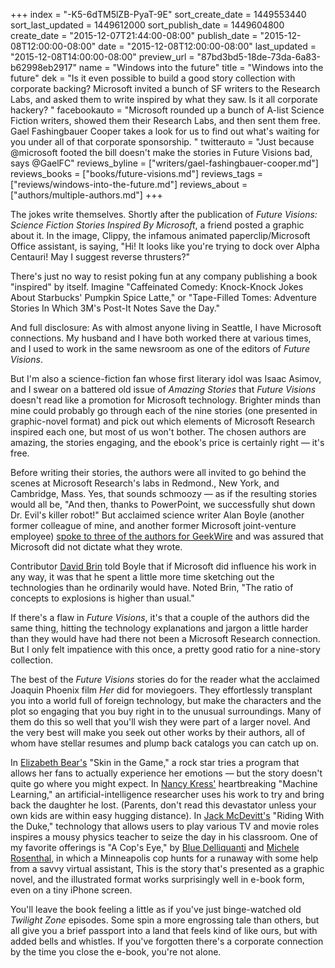 +++
index = "-K5-6dTM5lZB-PyaT-9E"
sort_create_date = 1449553440
sort_last_updated = 1449612000
sort_publish_date = 1449604800
create_date = "2015-12-07T21:44:00-08:00"
publish_date = "2015-12-08T12:00:00-08:00"
date = "2015-12-08T12:00:00-08:00"
last_updated = "2015-12-08T14:00:00-08:00"
preview_url = "87bd3bd5-18de-73da-6a83-b62998eb2917"
name = "Windows into the future"
title = "Windows into the future"
dek = "Is it even possible to build a good story collection with corporate backing? Microsoft invited a bunch of SF writers to the Research Labs, and asked them to write inspired by what they saw. Is it all corporate hackery? "
facebookauto = "Microsoft rounded up a bunch of A-list Science Fiction writers, showed them their Research Labs, and then sent them free. Gael Fashingbauer Cooper takes a look for us to find out what's waiting for you under all of that corporate sponsorship.  "
twitterauto = "Just because @microsoft footed the bill doesn't make the stories in Future Visions bad, says @GaelFC"
reviews_byline = ["writers/gael-fashingbauer-cooper.md"]
reviews_books = ["books/future-visions.md"]
reviews_tags = ["reviews/windows-into-the-future.md"]
reviews_about = ["authors/multiple-authors.md"]
+++

The jokes write themselves. Shortly after the publication of _Future Visions: Science Fiction Stories Inspired By Microsoft_, a friend posted a graphic about it. In the image, Clippy, the infamous animated paperclip/Microsoft Office assistant, is saying, "Hi! It looks like you're trying to dock over Alpha Centauri! May I suggest reverse thrusters?"

There's just no way to resist poking fun at any company publishing a book "inspired" by itself. Imagine "Caffeinated Comedy: Knock-Knock Jokes About Starbucks' Pumpkin Spice Latte," or "Tape-Filled Tomes: Adventure Stories In Which 3M's Post-It Notes Save the Day."

And full disclosure: As with almost anyone living in Seattle, I have Microsoft connections. My husband and I have both worked there at various times, and I used to work in the same newsroom as one of the editors of _Future Visions_.

But I'm also a science-fiction fan whose first literary idol was Isaac Asimov, and I swear on a battered old issue of _Amazing Stories_ that _Future Visions_ doesn't read like a promotion for Microsoft technology. Brighter minds than mine could probably go through each of the nine stories (one presented in graphic-novel format) and pick out which elements of Microsoft Research inspired each one, but most of us won't bother. The chosen authors are amazing, the stories engaging, and the ebook's price is certainly right &mdash; it's free.

Before writing their stories, the authors were all invited to go behind the scenes at Microsoft Research's labs in Redmond., New York, and Cambridge, Mass. Yes, that sounds schmoozy &mdash; as if the resulting stories would all be, "And then, thanks to PowerPoint, we successfully shut down Dr. Evil's killer robot!" But acclaimed science writer Alan Boyle (another former colleague of mine, and another former Microsoft joint-venture employee) [spoke to three of the authors for GeekWire](http://www.geekwire.com/2015/inspired-by-microsoft-research-projects-top-sci-fi-writers-share-future-visions-in-new-e-book/) and was assured that Microsoft did not dictate what they wrote.

Contributor [David Brin](http://www.davidbrin.com) told Boyle that if Microsoft did influence his work in any way, it was that he spent a little more time sketching out the technologies than he ordinarily would have. Noted Brin, "The ratio of concepts to explosions is higher than usual."

If there's a flaw in _Future Visions_, it's that a couple of the authors did the same thing, hitting the technology explanations and jargon a little harder than they would have had there not been a Microsoft Research connection. But I only felt impatience with this once, a pretty good ratio for a nine-story collection.

The best of the _Future Visions_ stories do for the reader what the acclaimed Joaquin Phoenix film _Her_ did for moviegoers. They effortlessly transplant you into a world full of foreign technology, but make the characters and the plot so engaging that you buy right in to the unusual surroundings. Many of them do this so well that you'll wish they were part of a larger novel. And the very best will make you seek out other works by their authors, all of whom have stellar resumes and plump back catalogs you can catch up on.

In [Elizabeth Bear's](http://www.elizabethbear.com) "Skin in the Game," a rock star tries a program that allows her fans to actually experience her emotions &mdash; but the story doesn't quite go where you might expect. In [Nancy Kress'](http://nancykress.com) heartbreaking "Machine Learning," an artificial-intelligence researcher uses his work to try and bring back the daughter he lost. (Parents, don't read this devastator unless your own kids are within easy hugging distance). In [Jack McDevitt's](http://www.jackmcdevitt.com) "Riding With the Duke," technology that allows users to play various TV and movie roles inspires a mousy physics teacher to seize the day in his classroom. One of my favorite offerings is "A Cop's Eye," by [Blue Delliquanti](http://www.bluedelliquanti.com) and [Michele Rosenthal](http://michelerosenthal.com), in which a Minneapolis cop hunts for a runaway with some help from a savvy virtual assistant, This is the story that's presented as a graphic novel, and the illustrated format works surprisingly well in e-book form, even on a tiny iPhone screen.

You'll leave the book feeling a little as if you've just binge-watched old _Twilight Zone_ episodes. Some spin a more engrossing tale than others, but all give you a brief passport into a land that feels kind of like ours, but with added bells and whistles. If you've forgotten there's a corporate connection by the time you close the e-book, you're not alone.